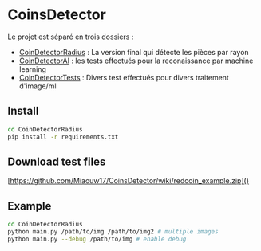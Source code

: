 # CoinsDetector

Le projet est séparé en trois dossiers :

- [CoinDetectorRadius](CoinDetectorRadius) : La version final qui détecte les pièces par rayon
- [CoinDetectorAI](CoinDetectorAI) : les tests effectués pour la reconaissance par machine learning
- [CoinDetectorTests](CoinDetectorTests) : Divers test effectués pour divers traitement d'image/ml

## Install
```bash
cd CoinDetectorRadius
pip install -r requirements.txt
```

## Download test files

[https://github.com/Miaouw17/CoinsDetector/wiki/redcoin_example.zip]()

## Example

```bash
cd CoinDetectorRadius
python main.py /path/to/img /path/to/img2 # multiple images
python main.py --debug /path/to/img # enable debug
```
